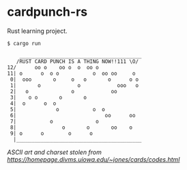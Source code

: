 # cardpunch-rs

Rust learning project.



```
$ cargo run

    ________________________________________
   /RUST CARD PUNCH IS A THING NOW!!111 \O/
12/      oo o    oo o  o  oo o             
11| o      o  o o           o  oo oo     o 
 0|  ooo       o     o   o       o      o o
 1|       o            o            ooo   o
 2|   o              o            oo       
 3|    o o       o       o                 
 4|  o      o  o                           
 5|             o           o  o           
 6|                             oo      oo 
 7|           o              o             
 8|               o       o       oo    o  
 9| o      o        o      o               
  |_________________________________________

```

*ASCII art and charset stolen from https://homepage.divms.uiowa.edu/~jones/cards/codes.html*
